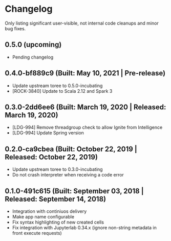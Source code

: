 # Changelog

Only listing significant user-visible, not internal code cleanups and minor bug fixes.

## 0.5.0 (upcoming)

* Pending changelog

## 0.4.0-bf889c9 (Built: May 10, 2021 | Pre-release)

* Update upstream toree to 0.5.0-incubating
* [ROCK-3840] Update to Scala 2.12 and Spark 3

## 0.3.0-2dd6ee6 (Built: March 19, 2020 | Released: March 19, 2020)

* [LDG-994] Remove threadgroup check to allow Ignite from Intelligence
* [LDG-994] Update Spring version

## 0.2.0-ca9cbea (Built: October 22, 2019 | Released: October 22, 2019)

* Update upstream toree to 0.3.0-incubating
* Do not crash interpreter when receiving a code error

## 0.1.0-491c615 (Built: September 03, 2018 | Released: September 14, 2018)

* Integration with continiuos delivery
* Make app name configurable
* Fix syntax highlighting of new created cells
* Fix integration with Jupyterlab 0.34.x (ignore non-string metadata in front execute requests)

